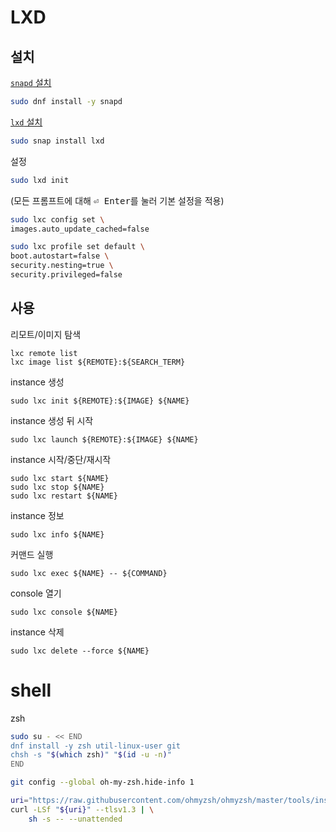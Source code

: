 # LXD
## 설치
[`snapd` 설치](https://snapcraft.io/docs/installing-snap-on-fedora)
```sh
sudo dnf install -y snapd
```
[`lxd` 설치](https://linuxcontainers.org/lxd/docs/latest/installing/)
```sh
sudo snap install lxd
```
설정
```sh
sudo lxd init
```
(모든 프롬프트에 대해 <kbd>⏎ Enter</kbd>를 눌러 기본 설정을 적용)
```sh
sudo lxc config set \
images.auto_update_cached=false

sudo lxc profile set default \
boot.autostart=false \
security.nesting=true \
security.privileged=false
```
## 사용
리모트/이미지 탐색
```
lxc remote list
lxc image list ${REMOTE}:${SEARCH_TERM}
```
instance 생성
```
sudo lxc init ${REMOTE}:${IMAGE} ${NAME}
```
instance 생성 뒤 시작
```
sudo lxc launch ${REMOTE}:${IMAGE} ${NAME}
```
instance 시작/중단/재시작
```
sudo lxc start ${NAME}
sudo lxc stop ${NAME}
sudo lxc restart ${NAME}
```
instance 정보
```
sudo lxc info ${NAME}
```
커맨드 실행
```
sudo lxc exec ${NAME} -- ${COMMAND}
```
console 열기
```
sudo lxc console ${NAME}
```
instance 삭제
```
sudo lxc delete --force ${NAME}
```

# shell
zsh
```sh
sudo su - << END
dnf install -y zsh util-linux-user git
chsh -s "$(which zsh)" "$(id -u -n)"
END

git config --global oh-my-zsh.hide-info 1

uri="https://raw.githubusercontent.com/ohmyzsh/ohmyzsh/master/tools/install.sh"
curl -LSf "${uri}" --tlsv1.3 | \
	sh -s -- --unattended
```
